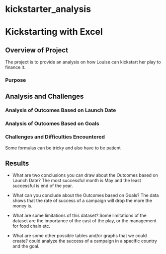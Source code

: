 # kickstarter_analysis
# Kickstarting with Excel

## Overview of Project
The project is to provide an analysis on how Louise can kickstart her play to finance it.

### Purpose

## Analysis and Challenges

### Analysis of Outcomes Based on Launch Date

### Analysis of Outcomes Based on Goals

### Challenges and Difficulties Encountered
Some formulas can be tricky and also have to be patient

## Results

- What are two conclusions you can draw about the Outcomes based on Launch Date?
The most successful month is May and the least successful is end of the year. 

- What can you conclude about the Outcomes based on Goals?
The data shows that the rate of success of a campaign will drop the more the money is. 

- What are some limitations of this dataset?
Some limitations of the dataset are 
    the importance of the cast of the play, or the management for food chain etc.
- What are some other possible tables and/or graphs that we could create?
could analyze the success of a campaign in a specific country and the goal.  
